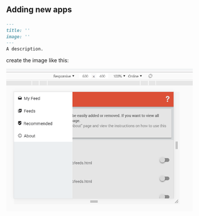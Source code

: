 ## Adding new apps

```markdown
---
title: ''
image: ''
---
A description.
```

create the image like this:

![](example.png)
